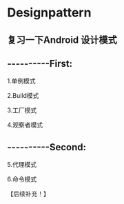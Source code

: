 # Designpattern
复习一下Android 设计模式
------------------------
----------First:
---
1.单例模式

2.Build模式

3.工厂模式

4.观察者模式

----------Second:
---
5.代理模式

6.命令模式

【后续补充！】


